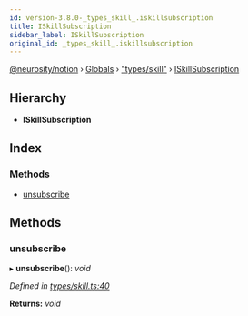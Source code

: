 ```yaml
---
id: version-3.8.0-_types_skill_.iskillsubscription
title: ISkillSubscription
sidebar_label: ISkillSubscription
original_id: _types_skill_.iskillsubscription
---
```


[@neurosity/notion](../index.md) › [Globals](../globals.md) › ["types/skill"](../modules/_types_skill_.md) › [ISkillSubscription](_types_skill_.iskillsubscription.md)

## Hierarchy

* **ISkillSubscription**

## Index

### Methods

* [unsubscribe](_types_skill_.iskillsubscription.md#unsubscribe)

## Methods

###  unsubscribe

▸ **unsubscribe**(): *void*

*Defined in [types/skill.ts:40](https://github.com/neurosity/notion-js/blob/58d781f/src/types/skill.ts#L40)*

**Returns:** *void*
